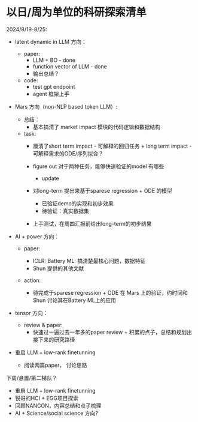
# 以日/周为单位的科研探索清单

2024/8/19-8/25:

- latent dynamic in LLM 方向：
   - paper: 
       - LLM + BO - done
       - function vector of LLM - done 
       - 输出总结？
   - code: 
       - test gpt endpoint
       - agent 框架上手

- Mars 方向（non-NLP based token LLM）:
   - 总结：
     - 基本搞清了 market impact 模块的代码逻辑和数据结构
   - task: 
     - 厘清了short term impact - 可解释的回归任务 + long term impact - 可解释需求的ODE/序列拟合？
     - figure out 对于两种任务，能够快速验证的model 有哪些
       - update
     - 对long-term 提出来基于sparese regression + ODE 的模型
       - 已验证demo的实现和初步效果
       - 待验证：真实数据集 
     
     
     - 上手测试，在周四汇报前给出long-term的初步结果

        


- AI + power 方向：
   - paper: 
       - ICLR: Battery ML: 搞清楚最核心问题，数据特征
       - Shun 提供的其他文献   
       
   - action: 
       - 待完成于sparese regression + ODE 在 Mars 上的验证，约时间和Shun 讨论其在Battery ML上的应用 


- tensor 方向： 
    - review & paper: 
      - 快速过一遍过去一年多的paper review + 积累的点子，总结和规划出接下来的研究路径

- 重启 LLM + low-rank finetunning
    - 阅读两篇paper， 讨论思路


下周/悬置/第二梯队？
- 重启 LLM + low-rank finetunning
- 锐哥的HCI + EGG项目探索
- 回顾NANCON，内容总结和点子梳理
- AI + Science/social science 方向?



